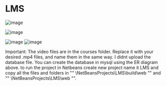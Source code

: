# LMS
![image](https://github.com/divanshu-walia/LMS/assets/150337265/c1921a09-091c-4ea0-85f5-4a2921582c33)


![image](https://github.com/divanshu-walia/LMS/assets/150337265/c38e5ad3-c943-431a-a336-8927e1b2f639)

![image](https://github.com/divanshu-walia/LMS/assets/150337265/c45e2672-7761-4c9a-8bc6-7a0b287031e9)
![image](https://github.com/divanshu-walia/LMS/assets/150337265/9b5bb56c-ad84-4cb7-9df3-f4a0247866fb)

Important: 
The video files are in the courses folder. Replace it with your desired .mp4 files, and name them in the same way.
I didnt upload the database file. You can create the database in mysql using the ER diagram above. 
to run the project in Netbeans create new project name it LMS and copy all the files and folders in "" \NetBeansProjects\LMS\build\web "" and "" \NetBeansProjects\LMS\web "".


